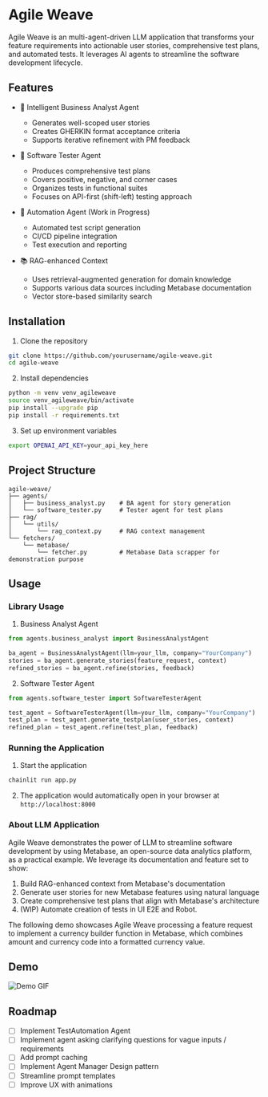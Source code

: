 # Agile Weave

Agile Weave is an multi-agent-driven LLM application that transforms your feature requirements into actionable user stories, comprehensive test plans, and automated tests. It leverages AI agents to streamline the software development lifecycle.

## Features

- 🤖 Intelligent Business Analyst Agent
  - Generates well-scoped user stories
  - Creates GHERKIN format acceptance criteria
  - Supports iterative refinement with PM feedback
  
- 🧪 Software Tester Agent
  - Produces comprehensive test plans
  - Covers positive, negative, and corner cases
  - Organizes tests in functional suites
  - Focuses on API-first (shift-left) testing approach

- 🔄 Automation Agent (Work in Progress)
  - Automated test script generation
  - CI/CD pipeline integration
  - Test execution and reporting

- 📚 RAG-enhanced Context
  - Uses retrieval-augmented generation for domain knowledge
  - Supports various data sources including Metabase documentation
  - Vector store-based similarity search

## Installation

1. Clone the repository
```bash
git clone https://github.com/yourusername/agile-weave.git
cd agile-weave
```

2. Install dependencies
```bash
python -m venv venv_agileweave
source venv_agileweave/bin/activate
pip install --upgrade pip
pip install -r requirements.txt
```

3. Set up environment variables
```bash
export OPENAI_API_KEY=your_api_key_here
```

## Project Structure

```
agile-weave/
├── agents/
│   ├── business_analyst.py    # BA agent for story generation
│   └── software_tester.py     # Tester agent for test plans
├── rag/
│   └── utils/
│       └── rag_context.py     # RAG context management
└── fetchers/
    └── metabase/
        └── fetcher.py         # Metabase Data scrapper for demonstration purpose
```

## Usage

### Library Usage

1. Business Analyst Agent
```python
from agents.business_analyst import BusinessAnalystAgent

ba_agent = BusinessAnalystAgent(llm=your_llm, company="YourCompany")
stories = ba_agent.generate_stories(feature_request, context)
refined_stories = ba_agent.refine(stories, feedback)
```

2. Software Tester Agent
```python
from agents.software_tester import SoftwareTesterAgent

test_agent = SoftwareTesterAgent(llm=your_llm, company="YourCompany")
test_plan = test_agent.generate_testplan(user_stories, context)
refined_plan = test_agent.refine(test_plan, feedback)
```

### Running the Application

1. Start the application
```bash
chainlit run app.py
```

2. The application would automatically open in your browser at `http://localhost:8000`


### About LLM Application
Agile Weave demonstrates the power of LLM to streamline software development by using Metabase, an open-source data analytics platform, as a practical example. We leverage its documentation and feature set to show:

1. Build RAG-enhanced context from Metabase's documentation
2. Generate user stories for new Metabase features using natural language
3. Create comprehensive test plans that align with Metabase's architecture
4. (WIP) Automate creation of tests in UI E2E and Robot.

The following demo showcases Agile Weave processing a feature request to implement a currency builder function in Metabase, which combines amount and currency code into a formatted currency value.

## Demo
![Demo GIF](assets/video/Demo.gif)

## Roadmap

- [ ] Implement TestAutomation Agent
- [ ] Implement agent asking clarifying questions for vague inputs / requirements
- [ ] Add prompt caching
- [ ] Implement Agent Manager Design pattern
- [ ] Streamline prompt templates
- [ ] Improve UX with animations